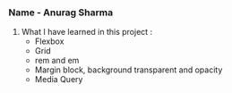 ### Name - Anurag Sharma

1. What I have learned in this project :
    - Flexbox
    - Grid
    - rem and em
    - Margin block, background transparent and opacity
    - Media Query